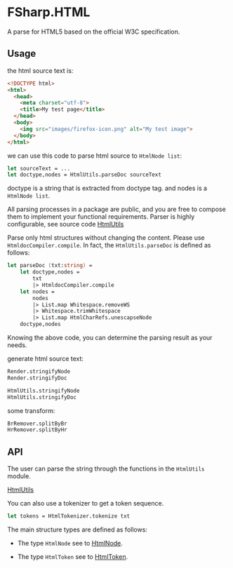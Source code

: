# FSharp.HTML

A parse for HTML5 based on the official W3C specification.

## Usage

the html source text is:

```html
<!DOCTYPE html>
<html>
  <head>
    <meta charset="utf-8">
    <title>My test page</title>
  </head>
  <body>
    <img src="images/firefox-icon.png" alt="My test image">
  </body>
</html>
```

we can use this code to parse html source to `HtmlNode list`:

```fsharp
let sourceText = ...
let doctype,nodes = HtmlUtils.parseDoc sourceText
```

doctype is a string that is extracted from doctype tag. and nodes is a `HtmlNode list`.

All parsing processes in a package are public, and you are free to compose them to implement your functional requirements. Parser is highly configurable, see source code [HtmlUtils](https://github.com/xp44mm/FSharp.HTML/blob/master/FSharp.HTML/HtmlUtils.fs)

Parse only html structures without changing the content. Please use `HtmldocCompiler.compile`. In fact, the `HtmlUtils.parseDoc` is defined as follows:

```fsharp
let parseDoc (txt:string) = 
    let doctype,nodes =
        txt
        |> HtmldocCompiler.compile
    let nodes =
        nodes
        |> List.map Whitespace.removeWS
        |> Whitespace.trimWhitespace
        |> List.map HtmlCharRefs.unescapseNode
    doctype,nodes
```

Knowing the above code, you can determine the parsing result as your needs.

generate html source text:

```Fsharp
Render.stringifyNode
Render.stringifyDoc

HtmlUtils.stringifyNode
HtmlUtils.stringifyDoc
```

some transform:

```fsharp
BrRemover.splitByBr
HrRemover.splitByHr
```

## API

The user can parse the string through the functions in the `HtmlUtils` module.

[HtmlUtils](https://github.com/xp44mm/FSharp.HTML/blob/master/FSharp.HTML/HtmlUtils.fs)

You can also use a tokenizer to get a token sequence.

```fsharp
let tokens = HtmlTokenizer.tokenize txt 
```

The main structure types are defined as follows:

- The type `HtmlNode` see to [HtmlNode](https://github.com/xp44mm/FSharp.HTML/blob/master/FSharp.HTML/HtmlNode.fs).

- The type `HtmlToken` see to [HtmlToken](https://github.com/xp44mm/FSharp.HTML/blob/master/FSharp.HTML/HtmlToken.fs).
